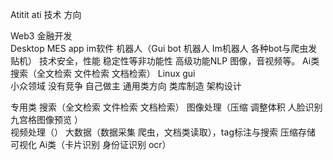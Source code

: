 Atitit ati 技术 方向


Web3 金融开发   
Desktop  MES app
im软件
机器人（Gui bot 机器人 Im机器人 各种bot与爬虫发贴机）
技术安全，性能 稳定性等非功能性
高级功能NLP 图像，音视频等。 Ai类
搜索（全文检索 文件检索 文档检索）
Linux gui  
小众领域 没有竞争 自己做主
通用类方向 
类库制造
架构设计


专用类
搜索（全文检索 文件检索 文档检索）
图像处理（压缩 调整体积 人脸识别 九宫格图像预览 ）   
视频处理（）
大数据（数据采集 爬虫，文档类读取），tag标注与搜索
压缩存储
可视化
Ai类（卡片识别 身份证识别 ocr）
